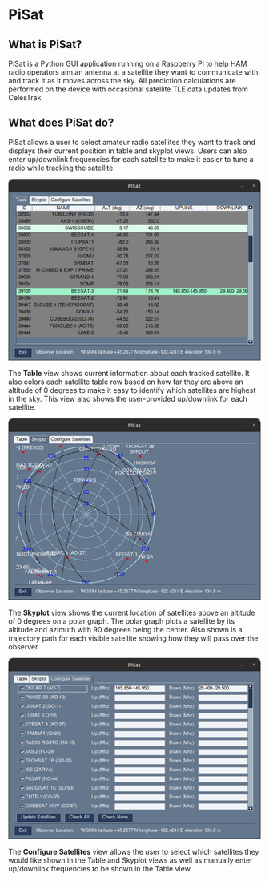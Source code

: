 # PiSat

## What is PiSat?

PiSat is a Python GUI application running on a Raspberry Pi to help HAM radio operators aim an antenna at a satellite they want to communicate with and track it as it moves across the sky. All prediction calculations are performed on the device with occasional satellite TLE data updates from CelesTrak.

## What does PiSat do?

PiSat allows a user to select amateur radio satellites they want to track and displays their current position in table and skyplot views. Users can also enter up/downlink frequencies for each satellite to make it easier to tune a radio while tracking the satellite.

![alt text](https://github.com/paulscrugham/PiSat/blob/master/README/table.png)

The **Table** view shows current information about each tracked satellite. It also colors each satellite table row based on how far they are above an altitude of 0 degrees to make it easy to identify which satellites are highest in the sky. This view also shows the user-provided up/downlink for each satellite.

![alt text](https://github.com/paulscrugham/PiSat/blob/master/README/skyplot.png)

The **Skyplot** view shows the current location of satellites above an altitude of 0 degrees on a polar graph. The polar graph plots a satellite by its altitude and azimuth with 90 degrees being the center. Also shown is a trajectory path for each visible satellite showing how they will pass over the observer.

![alt text](https://github.com/paulscrugham/PiSat/blob/master/README/config.png)

The **Configure Satellites** view allows the user to select which satellites they would like shown in the Table and Skyplot views as well as manually enter up/downlink frequencies to be shown in the Table view.
